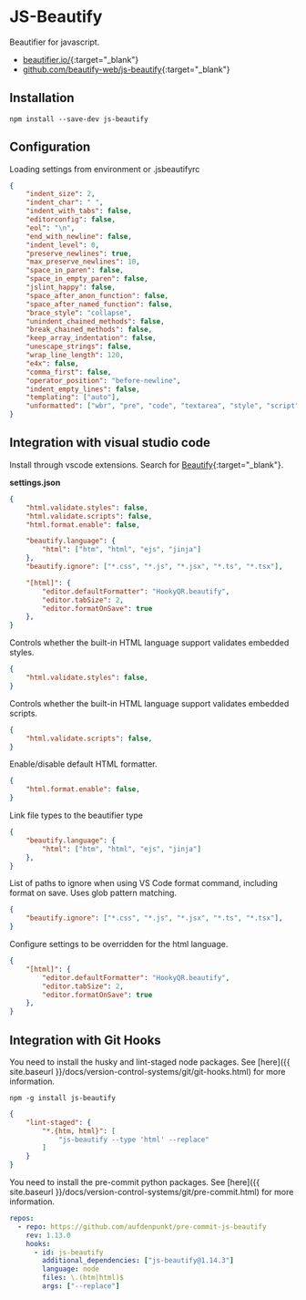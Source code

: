 # JS-Beautify

Beautifier for javascript.

- [beautifier.io/](https://beautifier.io/){:target="_blank"}
- [github.com/beautify-web/js-beautify](https://github.com/beautify-web/js-beautify){:target="_blank"}

## Installation

```shell
npm install --save-dev js-beautify
```

## Configuration

Loading settings from environment or .jsbeautifyrc

```json
{
    "indent_size": 2,
    "indent_char": " ",
    "indent_with_tabs": false,
    "editorconfig": false,
    "eol": "\n",
    "end_with_newline": false,
    "indent_level": 0,
    "preserve_newlines": true,
    "max_preserve_newlines": 10,
    "space_in_paren": false,
    "space_in_empty_paren": false,
    "jslint_happy": false,
    "space_after_anon_function": false,
    "space_after_named_function": false,
    "brace_style": "collapse",
    "unindent_chained_methods": false,
    "break_chained_methods": false,
    "keep_array_indentation": false,
    "unescape_strings": false,
    "wrap_line_length": 120,
    "e4x": false,
    "comma_first": false,
    "operator_position": "before-newline",
    "indent_empty_lines": false,
    "templating": ["auto"],
    "unformatted": ["wbr", "pre", "code", "textarea", "style", "script"]
}
```

## Integration with visual studio code

Install through vscode extensions. Search for [Beautify](https://marketplace.visualstudio.com/items?itemName=HookyQR.beautify){:target="_blank"}.

**settings.json**

```json
{
    "html.validate.styles": false,
    "html.validate.scripts": false,
    "html.format.enable": false,

    "beautify.language": {
        "html": ["htm", "html", "ejs", "jinja"]
    },
    "beautify.ignore": ["*.css", "*.js", "*.jsx", "*.ts", "*.tsx"],

    "[html]": {
        "editor.defaultFormatter": "HookyQR.beautify",
        "editor.tabSize": 2,
        "editor.formatOnSave": true
    },
}
```

Controls whether the built-in HTML language support validates embedded styles.

```json
{
    "html.validate.styles": false,
}
```

Controls whether the built-in HTML language support validates embedded scripts.

```json
{
    "html.validate.scripts": false,
}
```

Enable/disable default HTML formatter.

```json
{
    "html.format.enable": false,
}
```

Link file types to the beautifier type

```json
{
    "beautify.language": {
        "html": ["htm", "html", "ejs", "jinja"]
    },
}
```

List of paths to ignore when using VS Code format command, including format on save. Uses glob pattern matching.

```json
{
    "beautify.ignore": ["*.css", "*.js", "*.jsx", "*.ts", "*.tsx"],
}
```

Configure settings to be overridden for the html language.

```json
{
    "[html]": {
        "editor.defaultFormatter": "HookyQR.beautify",
        "editor.tabSize": 2,
        "editor.formatOnSave": true
    },
}
```

## Integration with Git Hooks

You need to install the husky and lint-staged node packages. See [here]({{ site.baseurl }}/docs/version-control-systems/git/git-hooks.html) for more information.

```shell
npm -g install js-beautify
```

```json
{
    "lint-staged": {
        "*.{htm, html}": [
            "js-beautify --type 'html' --replace"
        ]
    }
}
```

You need to install the pre-commit python packages. See [here]({{ site.baseurl }}/docs/version-control-systems/git/pre-commit.html) for more information.

```yaml
repos:
  - repo: https://github.com/aufdenpunkt/pre-commit-js-beautify
    rev: 1.13.0
    hooks:
      - id: js-beautify
        additional_dependencies: ["js-beautify@1.14.3"]
        language: node
        files: \.(htm|html)$
        args: ["--replace"]
```
